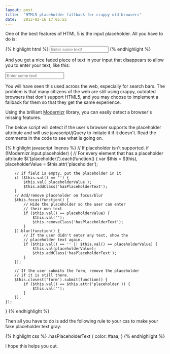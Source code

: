 ```yaml
---
layout: post
title:  "HTML5 placeholder fallback for crappy old browsers"
date:   2013-02-16 17:05:55
---
```


One of the best features of HTML 5 is the input placeholder. All you have to do is:

{% highlight html %}
<input type="text" placeholder="Enter some text!">
{% endhighlight %}

And you get a nice faded piece of text in your input that disappears to allow you to enter your text, like this:

<input type="text" placeholder="Enter some text!">

You will have seen this used across the web, especially for search bars. The problem is that many citizens of the web are still using crappy, outdated browsers that don't support HTML5, and you may choose to implement a fallback for them so that they get the same experience.

Using the brilliant [Modernizr](http://modernizr.com/) library, you can easily detect a browser's missing features.

The below script will detect if the user's browser supports the placeholder attribute and will use javascript/jQuery to imitate it if it doesn't. Read the comments in the code to see what is going on.

{% highlight javascript linenos %}
// If placeholder isn't supported.
if (!Modernizr.input.placeholder) {
    // For every element that has a placeholder attribute
    $('[placeholder]').each(function() {
        var $this = $(this),
            placeholderValue = $this.attr('placeholder');

        // if field is empty, put the placeholder in it
        if ($this.val() == '') {
            $this.val( placeholderValue );
            $this.addClass('hasPlaceholderText');
        }
        // Add/remove placeholder on focus/blur
        $this.focus(function() {
            // Hide the placeholder so the user can enter
            // their own text
            if ($this.val() == placeholderValue) {
                $this.val('');
                $this.removeClass('hasPlaceholderText');
            }
        }).blur(function() {
            // If the user didn't enter any text, show the
            // placeholder text again.
            if ($this.val() == '' || $this.val() == placeholderValue) {
                $this.val(placeholderValue);
                $this.addClass('hasPlaceholderText');
            }
        });

        // If the user submits the form, remove the placeholder
        // if it is still there.
        $this.closest('form').submit(function() {
            if ($this.val() == $this.attr('placeholder')) {
                $this.val('');
            }
        });
    });
}
{% endhighlight %}

Then all you have to do is add the following rule to your css to make your fake placeholder text gray:

{% highlight css %}
.hasPlaceholderText {
    color: #aaa;
}
{% endhighlight %}

I hope this helps you out.

<script>
(function() {
    var placeholderFallback = function($) {
        if (!Modernizr.input.placeholder) {
            // For every element that has a placeholder attribute
            $('[placeholder]').each(function() {
                var $this = $(this),
                    placeholderValue = $this.attr('placeholder'); // Save the value of the placeholder for later

                if ($this.val() == '') { // if field is empty, put the placeholder in it
                    $this.val( placeholderValue );
                    $this.addClass('hasPlaceholderText');
                }
                // Add/remove placeholder on focus/blur
                $this.focus(function() {
                    // Hide the placeholder so the user can enter their own text
                    if ($this.val() == placeholderValue) {
                        $this.val('');
                        $this.removeClass('hasPlaceholderText');
                    }
                }).blur(function() {
                // If the user didn't enter any text, show the placeholder text again.
                    if ($this.val() == '' || $this.val() == placeholderValue) {
                        $this.val(placeholderValue);
                        $this.addClass('hasPlaceholderText');
                    }
                });

                // If the user submits the form, remove the placeholder if it is still there.
                $this.closest('form').submit(function() {
                    if ($this.val() == $this.attr('placeholder')) {
                        $this.val('');
                    }
                });
            });
        }
    }
    var timer = function() {
        if (window.jQuery) {
            placeholderCallback(window.jQuery);
        } else {
            window.setTimeout(timer, 100);
        }
    };
    timer();
})();


</script>
<style>
.hasPlaceholderText {
    color: #aaa;
}
</style>